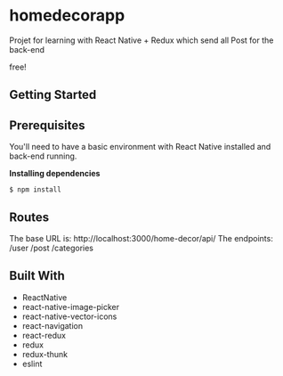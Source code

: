 # homedecorapp

Projet for learning with React Native + Redux which send all Post for the back-end 

free!

## Getting Started

## Prerequisites

You'll need to have a basic environment with React Native installed and back-end running. 

**Installing dependencies**
```
$ npm install
```

## Routes

The base URL is: http://localhost:3000/home-decor/api/
The endpoints: /user
               /post
               /categories

## Built With
- ReactNative 
- react-native-image-picker
- react-native-vector-icons
- react-navigation
- react-redux
- redux
- redux-thunk
- eslint